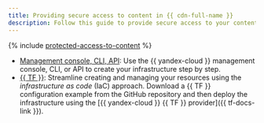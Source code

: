 ```yaml
---
title: Providing secure access to content in {{ cdn-full-name }}
description: Follow this guide to provide secure access to your content by limiting the link lifetime and the IP address from which access is allowed.
---
```


{% include [protected-access-to-content](../../../_tutorials/security/protected-access-to-content.md) %}

* [Management console, CLI, API](console.md): Use the {{ yandex-cloud }} management console, CLI, or API to create your infrastructure step by step.
* [{{ TF }}](terraform.md): Streamline creating and managing your resources using the _infrastructure as code_ (IaC) approach. Download a {{ TF }} configuration example from the GitHub repository and then deploy the infrastructure using the [{{ yandex-cloud }} {{ TF }} provider]({{ tf-docs-link }}).